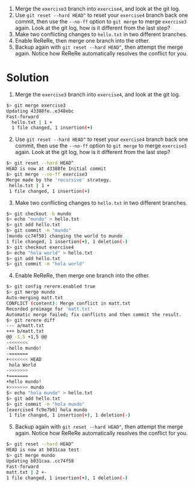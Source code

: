 1. Merge the `exercise3` branch into `exercise4`, and look at the git log.
2. Use `git reset --hard HEAD^` to reset your `exercise4` branch back one commit, then use the `--no-ff` option to `git merge` to merge `exercise3` again. Look at the git log, how is it different from the last step?
3. Make two conflicting changes to `hello.txt` in two different branches.
4. Enable ReReRe, then merge one branch into the other.
5. Backup again with `git reset --hard HEAD^`, then attempt the merge again. Notice how ReReRe automatically resolves the conflict for you.

# Solution

1. Merge the `exercise3` branch into `exercise4`, and look at the git log.

``` bash
$> git merge exercise3
Updating 43388fe..e348ebc
Fast-forward
  hello.txt | 1 +
  1 file changed, 1 insertion(+)
```

2. Use `git reset --hard HEAD^` to reset your `exercise4` branch back one commit, then use the `--no-ff` option to `git merge` to merge `exercise3` again. Look at the git log, how is it different from the last step?

``` bash
$> git reset --hard HEAD^
HEAD is now at 43388fe Initial commit
$> git merge --no-ff exercise3
Merge made by the 'recursive' strategy.
 hello.txt | 1 +
 1 file changed, 1 insertion(+)
 ```

 3. Make two conflicting changes to `hello.txt` in two different branches.

 ``` bash
$> git checkout -b mundo
$> echo "mundo" > hello.txt
$> git add hello.txt
$> git commit -m "mundo"
[mundo cc74f58] changing the world to mundo
 1 file changed, 1 insertion(+), 1 deletion(-)
$> git checkout exercise4
$> echo "hola world" > hello.txt
$> git add hello.txt
$> git commit -m "hola world"
```
    
4. Enable ReReRe, then merge one branch into the other.
    
``` bash
$> git config rerere.enabled true
$> git merge mundo
Auto-merging matt.txt
CONFLICT (content): Merge conflict in matt.txt
Recorded preimage for 'matt.txt'
Automatic merge failed; fix conflicts and then commit the result.
$> git rerere diff
--- a/matt.txt
+++ b/matt.txt
@@ -1,5 +1,5 @@
-<<<<<<<
-hello mundo!
-=======
+<<<<<<< HEAD
 hola World
->>>>>>>
+=======
+hello mundo!
+>>>>>>> mundo
$> echo "hola mundo" > hello.txt
$> git add hello.txt
$> git commit -m "hola mundo"
[exercise4 fc9e7b0] hola mundo
 1 file changed, 1 insertion(+), 1 deletion(-)
 ```
 5. Backup again with `git reset --hard HEAD^`, then attempt the merge again. Notice how ReReRe automatically resolves the conflict for you.

 ``` bash
$> git reset --hard HEAD^
HEAD is now at b031caa test
$> git merge mundo
Updating b031caa..cc74f58
Fast-forward
 matt.txt | 2 +-
 1 file changed, 1 insertion(+), 1 deletion(-)
 ```